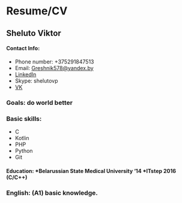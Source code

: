 # Resume/CV

## Sheluto Viktor

#### Contact Info: 
* Phone number: +375291847513 
* Email: Greshnik578@yandex.by 
* [LinkedIn](https://www.linkedin.com/in/viktor-sheluto/) 
* Skype: shelutovp 
* [VK](https://vk.com/ulybchivyi_doktor)

### Goals: do world better

### Basic skills:
* C
* Kotlin
* PHP
* Python
* Git

#### Education: *Belarussian State Medical University ‘14 *ITstep 2016 (C/C++)

### English: (A1) basic knowledge.
